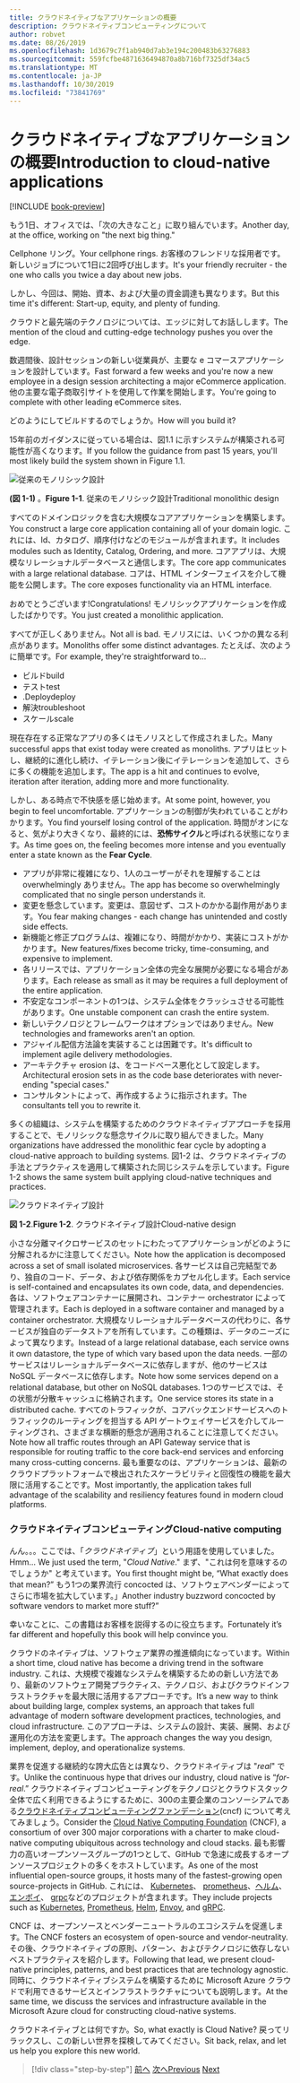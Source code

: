 ```yaml
---
title: クラウドネイティブなアプリケーションの概要
description: クラウドネイティブコンピューティングについて
author: robvet
ms.date: 08/26/2019
ms.openlocfilehash: 1d3679c7f1ab940d7ab3e194c200483b63276883
ms.sourcegitcommit: 559fcfbe4871636494870a8b716bf7325df34ac5
ms.translationtype: MT
ms.contentlocale: ja-JP
ms.lasthandoff: 10/30/2019
ms.locfileid: "73841769"
---
```

# <a name="introduction-to-cloud-native-applications"></a><span data-ttu-id="826c5-103">クラウドネイティブなアプリケーションの概要</span><span class="sxs-lookup"><span data-stu-id="826c5-103">Introduction to cloud-native applications</span></span>

[!INCLUDE [book-preview](../../../includes/book-preview.md)]

<span data-ttu-id="826c5-104">もう1日、オフィスでは、「次の大きなこと」に取り組んでいます。</span><span class="sxs-lookup"><span data-stu-id="826c5-104">Another day, at the office, working on "the next big thing."</span></span>

<span data-ttu-id="826c5-105">Cellphone リング。</span><span class="sxs-lookup"><span data-stu-id="826c5-105">Your cellphone rings.</span></span> <span data-ttu-id="826c5-106">お客様のフレンドリな採用者です。新しいジョブについて1日に2回呼び出します。</span><span class="sxs-lookup"><span data-stu-id="826c5-106">It's your friendly recruiter - the one who calls you twice a day about new jobs.</span></span>

<span data-ttu-id="826c5-107">しかし、今回は、開始、資本、および大量の資金調達も異なります。</span><span class="sxs-lookup"><span data-stu-id="826c5-107">But this time it's different: Start-up, equity, and plenty of funding.</span></span>

<span data-ttu-id="826c5-108">クラウドと最先端のテクノロジについては、エッジに対してお話しします。</span><span class="sxs-lookup"><span data-stu-id="826c5-108">The mention of the cloud and cutting-edge technology pushes you over the edge.</span></span>

<span data-ttu-id="826c5-109">数週間後、設計セッションの新しい従業員が、主要な e コマースアプリケーションを設計しています。</span><span class="sxs-lookup"><span data-stu-id="826c5-109">Fast forward a few weeks and you're now a new employee in a design session architecting a major eCommerce application.</span></span> <span data-ttu-id="826c5-110">他の主要な電子商取引サイトを使用して作業を開始します。</span><span class="sxs-lookup"><span data-stu-id="826c5-110">You're going to complete with other leading eCommerce sites.</span></span>

<span data-ttu-id="826c5-111">どのようにしてビルドするのでしょうか。</span><span class="sxs-lookup"><span data-stu-id="826c5-111">How will you build it?</span></span>

<span data-ttu-id="826c5-112">15年前のガイダンスに従っている場合は、図1.1 に示すシステムが構築される可能性が高くなります。</span><span class="sxs-lookup"><span data-stu-id="826c5-112">If you follow the guidance from past 15 years, you'll most likely build the system shown in Figure 1.1.</span></span>

![従来のモノリシック設計](./media/monolithic-design.png)

<span data-ttu-id="826c5-114">**(図 1-1)** 。</span><span class="sxs-lookup"><span data-stu-id="826c5-114">**Figure 1-1**.</span></span> <span data-ttu-id="826c5-115">従来のモノリシック設計</span><span class="sxs-lookup"><span data-stu-id="826c5-115">Traditional monolithic design</span></span>

<span data-ttu-id="826c5-116">すべてのドメインロジックを含む大規模なコアアプリケーションを構築します。</span><span class="sxs-lookup"><span data-stu-id="826c5-116">You construct a large core application containing all of your domain logic.</span></span> <span data-ttu-id="826c5-117">これには、Id、カタログ、順序付けなどのモジュールが含まれます。</span><span class="sxs-lookup"><span data-stu-id="826c5-117">It includes modules such as Identity, Catalog, Ordering, and more.</span></span> <span data-ttu-id="826c5-118">コアアプリは、大規模なリレーショナルデータベースと通信します。</span><span class="sxs-lookup"><span data-stu-id="826c5-118">The core app communicates with a large relational database.</span></span> <span data-ttu-id="826c5-119">コアは、HTML インターフェイスを介して機能を公開します。</span><span class="sxs-lookup"><span data-stu-id="826c5-119">The core exposes functionality via an HTML interface.</span></span>

<span data-ttu-id="826c5-120">おめでとうございます!</span><span class="sxs-lookup"><span data-stu-id="826c5-120">Congratulations!</span></span>  <span data-ttu-id="826c5-121">モノリシックアプリケーションを作成したばかりです。</span><span class="sxs-lookup"><span data-stu-id="826c5-121">You just created a monolithic application.</span></span>

<span data-ttu-id="826c5-122">すべてが正しくありません。</span><span class="sxs-lookup"><span data-stu-id="826c5-122">Not all is bad.</span></span> <span data-ttu-id="826c5-123">モノリスには、いくつかの異なる利点があります。</span><span class="sxs-lookup"><span data-stu-id="826c5-123">Monoliths offer some distinct advantages.</span></span> <span data-ttu-id="826c5-124">たとえば、次のように簡単です。</span><span class="sxs-lookup"><span data-stu-id="826c5-124">For example, they're straightforward to...</span></span>

- <span data-ttu-id="826c5-125">ビルド</span><span class="sxs-lookup"><span data-stu-id="826c5-125">build</span></span>
- <span data-ttu-id="826c5-126">テスト</span><span class="sxs-lookup"><span data-stu-id="826c5-126">test</span></span>
- <span data-ttu-id="826c5-127">.Deploy</span><span class="sxs-lookup"><span data-stu-id="826c5-127">deploy</span></span>
- <span data-ttu-id="826c5-128">解決</span><span class="sxs-lookup"><span data-stu-id="826c5-128">troubleshoot</span></span>
- <span data-ttu-id="826c5-129">スケール</span><span class="sxs-lookup"><span data-stu-id="826c5-129">scale</span></span>

<span data-ttu-id="826c5-130">現在存在する正常なアプリの多くはモノリスとして作成されました。</span><span class="sxs-lookup"><span data-stu-id="826c5-130">Many successful apps that exist today were created as monoliths.</span></span> <span data-ttu-id="826c5-131">アプリはヒットし、継続的に進化し続け、イテレーション後にイテレーションを追加して、さらに多くの機能を追加します。</span><span class="sxs-lookup"><span data-stu-id="826c5-131">The app is a hit and continues to evolve, iteration after iteration, adding more and more functionality.</span></span>

<span data-ttu-id="826c5-132">しかし、ある時点で不快感を感じ始めます。</span><span class="sxs-lookup"><span data-stu-id="826c5-132">At some point, however, you begin to feel uncomfortable.</span></span> <span data-ttu-id="826c5-133">アプリケーションの制御が失われていることがわかります。</span><span class="sxs-lookup"><span data-stu-id="826c5-133">You find yourself losing control of the application.</span></span> <span data-ttu-id="826c5-134">時間がオンになると、気がより大きくなり、最終的には、**恐怖サイクル**と呼ばれる状態になります。</span><span class="sxs-lookup"><span data-stu-id="826c5-134">As time goes on, the feeling becomes more intense and you eventually enter a state known as the **Fear Cycle**.</span></span>

- <span data-ttu-id="826c5-135">アプリが非常に複雑になり、1人のユーザーがそれを理解することは overwhelmingly ありません。</span><span class="sxs-lookup"><span data-stu-id="826c5-135">The app has become so overwhelmingly complicated that no single person understands it.</span></span>
- <span data-ttu-id="826c5-136">変更を懸念しています。変更は、意図せず、コストのかかる副作用があります。</span><span class="sxs-lookup"><span data-stu-id="826c5-136">You fear making changes - each change has unintended and costly side effects.</span></span>
- <span data-ttu-id="826c5-137">新機能と修正プログラムは、複雑になり、時間がかかり、実装にコストがかかります。</span><span class="sxs-lookup"><span data-stu-id="826c5-137">New features/fixes become tricky, time-consuming, and expensive to implement.</span></span>
- <span data-ttu-id="826c5-138">各リリースでは、アプリケーション全体の完全な展開が必要になる場合があります。</span><span class="sxs-lookup"><span data-stu-id="826c5-138">Each release as small as it may be requires a full deployment of the entire application.</span></span>
- <span data-ttu-id="826c5-139">不安定なコンポーネントの1つは、システム全体をクラッシュさせる可能性があります。</span><span class="sxs-lookup"><span data-stu-id="826c5-139">One unstable component can crash the entire system.</span></span>
- <span data-ttu-id="826c5-140">新しいテクノロジとフレームワークはオプションではありません。</span><span class="sxs-lookup"><span data-stu-id="826c5-140">New technologies and frameworks aren't an option.</span></span>
- <span data-ttu-id="826c5-141">アジャイル配信方法論を実装することは困難です。</span><span class="sxs-lookup"><span data-stu-id="826c5-141">It's difficult to implement agile delivery methodologies.</span></span>
- <span data-ttu-id="826c5-142">アーキテクチャ erosion は、をコードベース悪化として設定します。</span><span class="sxs-lookup"><span data-stu-id="826c5-142">Architectural erosion sets in as the code base deteriorates with never-ending "special cases."</span></span>
- <span data-ttu-id="826c5-143">コンサルタントによって、再作成するように指示されます。</span><span class="sxs-lookup"><span data-stu-id="826c5-143">The consultants tell you to rewrite it.</span></span>

<span data-ttu-id="826c5-144">多くの組織は、システムを構築するためのクラウドネイティブアプローチを採用することで、モノリシックな懸念サイクルに取り組んできました。</span><span class="sxs-lookup"><span data-stu-id="826c5-144">Many organizations have addressed the monolithic fear cycle by adopting a cloud-native approach to building systems.</span></span> <span data-ttu-id="826c5-145">図1-2 は、クラウドネイティブの手法とプラクティスを適用して構築された同じシステムを示しています。</span><span class="sxs-lookup"><span data-stu-id="826c5-145">Figure 1-2 shows the same system built applying cloud-native techniques and practices.</span></span>

![クラウドネイティブ設計](./media/cloud-native-design.png)

<span data-ttu-id="826c5-147">**図 1-2**.</span><span class="sxs-lookup"><span data-stu-id="826c5-147">**Figure 1-2**.</span></span> <span data-ttu-id="826c5-148">クラウドネイティブ設計</span><span class="sxs-lookup"><span data-stu-id="826c5-148">Cloud-native design</span></span>

<span data-ttu-id="826c5-149">小さな分離マイクロサービスのセットにわたってアプリケーションがどのように分解されるかに注意してください。</span><span class="sxs-lookup"><span data-stu-id="826c5-149">Note how the application is decomposed across a set of small isolated microservices.</span></span> <span data-ttu-id="826c5-150">各サービスは自己完結型であり、独自のコード、データ、および依存関係をカプセル化します。</span><span class="sxs-lookup"><span data-stu-id="826c5-150">Each service is self-contained and encapsulates its own code, data, and dependencies.</span></span> <span data-ttu-id="826c5-151">各は、ソフトウェアコンテナーに展開され、コンテナー orchestrator によって管理されます。</span><span class="sxs-lookup"><span data-stu-id="826c5-151">Each is deployed in a software container and managed by a container orchestrator.</span></span> <span data-ttu-id="826c5-152">大規模なリレーショナルデータベースの代わりに、各サービスが独自のデータストアを所有しています。この種類は、データのニーズによって異なります。</span><span class="sxs-lookup"><span data-stu-id="826c5-152">Instead of a large relational database, each service owns it own datastore, the type of which vary based upon the data needs.</span></span> <span data-ttu-id="826c5-153">一部のサービスはリレーショナルデータベースに依存しますが、他のサービスは NoSQL データベースに依存します。</span><span class="sxs-lookup"><span data-stu-id="826c5-153">Note how some services depend on a relational database, but other on NoSQL databases.</span></span> <span data-ttu-id="826c5-154">1つのサービスでは、その状態が分散キャッシュに格納されます。</span><span class="sxs-lookup"><span data-stu-id="826c5-154">One service stores its state in a distributed cache.</span></span> <span data-ttu-id="826c5-155">すべてのトラフィックが、コアバックエンドサービスへのトラフィックのルーティングを担当する API ゲートウェイサービスを介してルーティングされ、さまざまな横断的懸念が適用されることに注意してください。</span><span class="sxs-lookup"><span data-stu-id="826c5-155">Note how all traffic routes through an API Gateway service that is responsible for routing traffic to the core back-end services  and enforcing many cross-cutting concerns.</span></span> <span data-ttu-id="826c5-156">最も重要なのは、アプリケーションは、最新のクラウドプラットフォームで検出されたスケーラビリティと回復性の機能を最大限に活用することです。</span><span class="sxs-lookup"><span data-stu-id="826c5-156">Most importantly, the application takes full advantage of the scalability and resiliency features found in modern cloud platforms.</span></span>

### <a name="cloud-native-computing"></a><span data-ttu-id="826c5-157">クラウドネイティブコンピューティング</span><span class="sxs-lookup"><span data-stu-id="826c5-157">Cloud-native computing</span></span>

<span data-ttu-id="826c5-158">んん。。。ここでは、「*クラウドネイティブ*」という用語を使用していました。</span><span class="sxs-lookup"><span data-stu-id="826c5-158">Hmm... We just used the term, "*Cloud Native*."</span></span> <span data-ttu-id="826c5-159">まず、"これは何を意味するのでしょうか" と考えています。</span><span class="sxs-lookup"><span data-stu-id="826c5-159">You first thought might be, “What exactly does that mean?”</span></span> <span data-ttu-id="826c5-160">もう1つの業界流行 concocted は、ソフトウェアベンダーによってさらに市場を拡大しています。」</span><span class="sxs-lookup"><span data-stu-id="826c5-160">Another industry buzzword concocted by software vendors to market more stuff?”</span></span>

<span data-ttu-id="826c5-161">幸いなことに、この書籍はお客様を説得するのに役立ちます。</span><span class="sxs-lookup"><span data-stu-id="826c5-161">Fortunately it’s far different and hopefully this book will help convince you.</span></span>

<span data-ttu-id="826c5-162">クラウドのネイティブは、ソフトウェア業界の推進傾向になっています。</span><span class="sxs-lookup"><span data-stu-id="826c5-162">Within a short time, cloud native has become a driving trend in the software industry.</span></span> <span data-ttu-id="826c5-163">これは、大規模で複雑なシステムを構築するための新しい方法であり、最新のソフトウェア開発プラクティス、テクノロジ、およびクラウドインフラストラクチャを最大限に活用するアプローチです。</span><span class="sxs-lookup"><span data-stu-id="826c5-163">It’s a new way to think about building large, complex systems, an approach that takes full advantage of modern software development practices, technologies, and cloud infrastructure.</span></span> <span data-ttu-id="826c5-164">このアプローチは、システムの設計、実装、展開、および運用化の方法を変更します。</span><span class="sxs-lookup"><span data-stu-id="826c5-164">The approach changes the way you design, implement, deploy, and operationalize systems.</span></span>

<span data-ttu-id="826c5-165">業界を促進する継続的な誇大広告とは異なり、クラウドネイティブは "*real*" です。</span><span class="sxs-lookup"><span data-stu-id="826c5-165">Unlike the continuous hype that drives our industry, cloud native is “*for-real*.”</span></span> <span data-ttu-id="826c5-166">クラウドネイティブコンピューティングをテクノロジとクラウドスタック全体で広く利用できるようにするために、300の主要企業のコンソーシアムである[クラウドネイティブコンピューティングファンデーション](https://www.cncf.io/)(cncf) について考えてみましょう。</span><span class="sxs-lookup"><span data-stu-id="826c5-166">Consider the [Cloud Native Computing Foundation](https://www.cncf.io/) (CNCF), a consortium of over 300 major corporations with a charter to make cloud-native computing ubiquitous across technology and cloud stacks.</span></span> <span data-ttu-id="826c5-167">最も影響力の高いオープンソースグループの1つとして、GitHub で急速に成長するオープンソースプロジェクトの多くをホストしています。</span><span class="sxs-lookup"><span data-stu-id="826c5-167">As one of the most influential open-source groups, it hosts many of the fastest-growing open source-projects in GitHub.</span></span> <span data-ttu-id="826c5-168">これには、 [Kubernetes](https://kubernetes.io/)、 [prometheus](https://prometheus.io/)、[ヘルム](https://helm.sh/)、[エンボイ](https://www.envoyproxy.io/)、 [grpc](https://grpc.io/)などのプロジェクトが含まれます。</span><span class="sxs-lookup"><span data-stu-id="826c5-168">They include projects such as [Kubernetes](https://kubernetes.io/), [Prometheus](https://prometheus.io/), [Helm](https://helm.sh/), [Envoy](https://www.envoyproxy.io/), and [gRPC](https://grpc.io/).</span></span>

<span data-ttu-id="826c5-169">CNCF は、オープンソースとベンダーニュートラルのエコシステムを促進します。</span><span class="sxs-lookup"><span data-stu-id="826c5-169">The CNCF fosters an ecosystem of open-source and vendor-neutrality.</span></span> <span data-ttu-id="826c5-170">その後、クラウドネイティブの原則、パターン、およびテクノロジに依存しないベストプラクティスを紹介します。</span><span class="sxs-lookup"><span data-stu-id="826c5-170">Following that lead, we present cloud-native principles, patterns, and best practices that are technology agnostic.</span></span> <span data-ttu-id="826c5-171">同時に、クラウドネイティブシステムを構築するために Microsoft Azure クラウドで利用できるサービスとインフラストラクチャについても説明します。</span><span class="sxs-lookup"><span data-stu-id="826c5-171">At the same time, we discuss the services and infrastructure available in the Microsoft Azure cloud for constructing cloud-native systems.</span></span>

<span data-ttu-id="826c5-172">クラウドネイティブとは何ですか。</span><span class="sxs-lookup"><span data-stu-id="826c5-172">So, what exactly is Cloud Native?</span></span> <span data-ttu-id="826c5-173">戻ってリラックスし、この新しい世界を探検してみてください。</span><span class="sxs-lookup"><span data-stu-id="826c5-173">Sit back, relax, and let us help you explore this new world.</span></span>

>[!div class="step-by-step"]
><span data-ttu-id="826c5-174">[前へ](index.md)
>[次へ](definition.md)</span><span class="sxs-lookup"><span data-stu-id="826c5-174">[Previous](index.md)
[Next](definition.md)</span></span>
